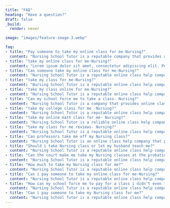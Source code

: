 ```yaml
---
title: "FAQ"
heading: "Have a question?"
draft: false
_build:
  render: never

image: "images/feature-image-3.webp"

faq:
- title: "Pay someone to take my online class for me-Nursing?"
  content: "Nursing School Tutor is a reputable company that provides online class help services to nursing students. Many nursing students have to juggle their studies with work and personal responsibilities, making it difficult for them to attend all their online classes. As a result, they may feel overwhelmed and stressed out, which can negatively affect their academic performance. One solution to this problem is to pay someone to take your online class for you. Nursing School Tutor has a team of experienced nursing tutors who are knowledgeable about various nursing subjects, including pharmacology, anatomy, and physiology. These tutors are available to take your online classes, complete your assignments, and even take your exams on your behalf. Hiring Nursing School Tutor to take your online class for you can be a great way to reduce stress and free up time for other important activities. With the help of their expert tutors, you can rest assured that you will receive top-notch grades in your online nursing classes. Moreover, Nursing School Tutor takes confidentiality seriously and ensures that all your personal and academic information remains private. They also provide round-the-clock customer support to answer any questions or concerns you may have. In conclusion, paying someone to take your online class for you is a practical solution for busy nursing students who want to maintain good grades without sacrificing their personal and work-life balance. Nursing School Tutor is a reliable and trustworthy company that can provide you with the support you need to succeed in your nursing program."
- title: "take my online class for me-Nursing?"
  content: "Lorem ipsum dolor sit amet, consectetur adipiscing elit. Pellentesque fermentum vitae ridiculus phaetra, eget leo. Massa laoreet quam viverra sagittis hac netus vitae.Nursing School Tutor is a reputable online class help company that specializes in assisting nursing students with their coursework. The company has a team of experienced nursing tutors who are available to take your online class for you. This service is particularly beneficial to students who are struggling to balance their academic studies with work and other commitments. Taking an online nursing class can be challenging, especially when it comes to understanding complex medical terminologies and concepts. Nursing School Tutor tutors have in-depth knowledge and understanding of various nursing subjects, including pharmacology, anatomy, and physiology. They are equipped to handle any nursing class, ensuring that you receive the best possible grades. Hiring Nursing School Tutor to take your online nursing class for you is a straightforward process. All you need to do is provide them with the course information, and they will take care of the rest. Their tutors are available 24/7, and you can communicate with them at any time to check on your progress. When you hire Nursing School Tutor to take your online nursing class, you can rest assured that your personal and academic information will be kept confidential. The company also guarantees timely delivery of your assignments and promises to complete your coursework before the deadline. In conclusion, Nursing School Tutor is a reliable and reputable online class help company that can take your nursing classes for you. With their experienced nursing tutors, you can be sure of receiving top grades in your coursework. Hiring them will free up your time, reduce stress, and ensure that you excel in your nursing program."
- title: "Can someone take my online class for me-Nursing?"
  content: "Nursing School Tutor is a reputable online class help company that offers assistance to nursing students who are struggling to balance their studies with work and other commitments. The company provides a wide range of services, including taking your online nursing classes for you. This service is particularly beneficial to students who are wondering, “can someone take my online class for me-Nursing?” Taking an online nursing class can be daunting, especially when it comes to understanding medical terminologies and concepts. Nursing School Tutor has a team of experienced nursing tutors who have in-depth knowledge of various nursing subjects. These tutors are available to take your online nursing classes, complete your assignments, and even take your exams on your behalf. Hiring Nursing School Tutor to take your online nursing class for you can be a great way to reduce stress and free up time for other important activities. With the help of their expert tutors, you can be assured of receiving top grades in your nursing classes. Nursing School Tutor guarantees confidentiality and ensures that your personal and academic information remains private. They also provide timely delivery of your assignments, ensuring that your coursework is completed before the deadline. In conclusion, Nursing School Tutor is a reliable and trustworthy online class help company that can take your nursing classes for you. With their experienced nursing tutors, you can be sure of achieving academic success without sacrificing your personal and work-life balance. So, if you’re wondering, “can someone take my online class for me-Nursing?” - Nursing School Tutor is the answer."
- title: "take my class for me-Nursing?"
  content: "Nursing School Tutor is a reputable online class help company that provides assistance to nursing students who are struggling to keep up with their coursework. One of the services they offer is taking your online nursing classes for you. This service is beneficial to students who are wondering, “can someone take my class for me-Nursing?” Taking an online nursing class can be challenging, especially when you have other commitments such as work and family. Nursing School Tutor has a team of experienced nursing tutors who are available to take your online nursing classes, complete your assignments, and even take your exams on your behalf. Hiring Nursing School Tutor to take your online nursing class for you can be a great way to reduce stress and free up time for other important activities. With the help of their expert tutors, you can be assured of receiving top grades in your nursing classes. Nursing School Tutor guarantees confidentiality and ensures that your personal and academic information remains private. They also provide timely delivery of your assignments, ensuring that your coursework is completed before the deadline. In conclusion, Nursing School Tutor is a reliable and trustworthy online class help company that can take your nursing classes for you. With their experienced nursing tutors, you can be sure of achieving academic success without sacrificing your personal and work-life balance. So, if you’re wondering, “can someone take my class for me-Nursing?” - Nursing School Tutor is the answer"
- title: "take my class online for me-Nursing?"
  content: "Nursing School Tutor is a reputable online class help company that specializes in assisting nursing students with their coursework. The company provides a wide range of services, including taking your online nursing classes for you. This service is particularly beneficial to students who are struggling to balance their academic studies with work and other commitments. Taking an online nursing class can be challenging, especially when it comes to understanding complex medical terminologies and concepts. Nursing School Tutor has a team of experienced nursing tutors who have in-depth knowledge of various nursing subjects, including pharmacology, anatomy, and physiology. These tutors are equipped to handle any nursing class, ensuring that you receive the best possible grades. Hiring Nursing School Tutor to take your online nursing class for you is a straightforward process. All you need to do is provide them with the course information, and they will take care of the rest. Their tutors are available 24/7, and you can communicate with them at any time to check on your progress. When you hire Nursing School Tutor to take your online nursing class, you can rest assured that your personal and academic information will be kept confidential. The company also guarantees timely delivery of your assignments and promises to complete your coursework before the deadline. In conclusion, Nursing School Tutor is a reliable and reputable online class help company that can take your nursing classes for you. With their experienced nursing tutors, you can be sure of receiving top grades in your coursework. Hiring them will free up your time, reduce stress, and ensure that you excel in your nursing program. So, if you’re wondering, “can someone take my class online for me- Nursing?” - Nursing School Tutor is the answer."
- title: "Can my school force me to take a class- Nursing?"
  content: "Nursing School Tutor is a company that provides online class help services to nursing students. One question that nursing students may have is, “Can my school force me to take a class-Nursing?” The answer is yes, your school can require you to take certain classes as part of your nursing program. Nursing programs are designed to provide students with a comprehensive education in the field of nursing. Schools have specific requirements that students must fulfill in order to graduate and become licensed nurses. This includes taking certain classes, such as anatomy, physiology, pharmacology, and nursing theory. While some students may not be interested in taking certain classes, it is important to understand that these courses are essential to becoming a successful nurse. The knowledge and skills gained in these classes are crucial to providing safe and effective patient care. If you are struggling with a specific class, Nursing School Tutor can provide online class help services to assist you. Their experienced nursing tutors are equipped to handle any nursing class, ensuring that you receive the best possible grades. In conclusion, while it may be frustrating to be required to take certain classes, it is important to remember that they are essential to becoming a successful nurse. If you are struggling with a specific class, consider seeking help from Nursing School Tutor to ensure that you receive the education and training you need to excel in your nursing program."
- title: "take my college class for me -Nursing?"
  content: "Nursing School Tutor is a reputable online class help company that provides assistance to nursing students who are struggling to balance their studies with work and other commitments. One of the services they offer is taking your college nursing classes for you. This service is particularly beneficial to students who are wondering, “can someone take my college class for me-Nursing?” Taking a college nursing class can be challenging, especially when you have other commitments such as work and family. Nursing School Tutor has a team of experienced nursing tutors who are available to take your college nursing classes, complete your assignments, and even take your exams on your behalf. Hiring Nursing School Tutor to take your college nursing class for you can be a great way to reduce stress and free up time for other important activities. With the help of their expert tutors, you can be assured of receiving top grades in your college nursing classes. Nursing School Tutor guarantees confidentiality and ensures that your personal and academic information remains private. They also provide timely delivery of your assignments, ensuring that your coursework is completed before the deadline. In conclusion, Nursing School Tutor is a reliable and trustworthy online class help company that can take your college nursing classes for you. With their experienced nursing tutors, you can be sure of achieving academic success without sacrificing your personal and work-life balance. So, if you’re wondering, “can someone take my college class for me-Nursing?” - Nursing School Tutor is the answer."
- title: "take my online math class for me- Nursing?"
  content: "Nursing School Tutor is a reliable online class help company that provides assistance to nursing students who are struggling to keep up with their coursework. The company specializes in assisting students with various nursing subjects, including math. If you’re a nursing student struggling with a math class, you may be wondering, “can someone take my online math class for me- Nursing?” Nursing School Tutor is here to help. Math can be a challenging subject for some nursing students, and taking an online math class can be even more challenging. Nursing School Tutor has a team of experienced math tutors who can take your online math class for you, complete your assignments, and even take your exams on your behalf. Their math tutors are knowledgeable about various math topics, including algebra, calculus, and statistics. Hiring Nursing School Tutor to take your online math class for you can be a great way to reduce stress and free up time for other important activities. With the help of their expert tutors, you can be assured of receiving top grades in your online math class. Nursing School Tutor guarantees confidentiality and ensures that your personal and academic information remains private. They also provide timely delivery of your assignments, ensuring that your coursework is completed before the deadline. In conclusion, Nursing School Tutor is a reliable and trustworthy online class help company that can take your online math class for you. With their experienced math tutors, you can be sure of achieving academic success without sacrificing your personal and work-life balance. So, if you’re wondering, “can someone take my online math class for me- Nursing?” - Nursing School Tutor is the answer."
- title: "take my class for me reviews- Nursing?"
  content: "Nursing School Tutor is a reputable online class help company that provides assistance to nursing students who are struggling to keep up with their coursework. If you’re wondering whether you should hire Nursing School Tutor to take your nursing class for you, it’s important to read reviews from previous clients. One of the best ways to assess the quality of Nursing School Tutor’s services is to read reviews from previous clients. Reviews can give you an insight into the experiences of other nursing students who have used their services. Many nursing students have left positive reviews of Nursing School Tutor’s services. They praise the company for its timely delivery of assignments, knowledgeable tutors, and excellent customer support. Many students have reported that they were able to improve their grades with the help of Nursing School Tutor. Moreover, Nursing School Tutor takes confidentiality seriously and ensures that all personal and academic information remains private. They also provide round-the-clock customer support to answer any questions or concerns you may have. In conclusion, Nursing School Tutor is a reliable and reputable online class help company that can take your nursing class for you. Reviews from previous clients suggest that their services are of high quality, and their experienced nursing tutors can help you achieve academic success without sacrificing your personal and work-life balance. So, if you’re looking for someone to take your nursing class for you, Nursing School Tutor may be the solution you need."
- title: "Can professors take me off my Nursing class?"
  content: "Nursing School Tutor is an online class help company that provides assistance to nursing students who are struggling to keep up with their coursework. One question that nursing students may have is, “Can professors take me off my Nursing class?” The answer is yes, professors have the authority to remove students from their Nursing classes. Professors may remove students from their classes for various reasons, such as a lack of attendance, poor academic performance, or violation of school policies. It is important to review your school’s policies regarding class attendance and academic performance to avoid being removed from your Nursing class. If you have been removed from your Nursing class, it can be challenging to catch up on missed coursework and maintain your academic progress. Nursing School Tutor can provide online class help services to assist you in catching up on missed coursework and ensuring that you receive the best possible grades. Their experienced nursing tutors are equipped to handle any Nursing class, ensuring that you receive the education and training you need to excel in your nursing program. They can help you catch up on missed coursework, complete assignments, and even take exams on your behalf. In conclusion, professors have the authority to remove students from their Nursing classes. If you have been removed from your class, consider seeking help from Nursing School Tutor to ensure that you receive the education and training you need to excel in your nursing program. Their online class help services can help you catch up on missed coursework and maintain your academic progress."
- title: "Should i take Nursing class or let my husband teach me?"
  content: "Nursing School Tutor is a reputable online class help company that provides assistance to nursing students who are struggling to keep up with their coursework. One question that some nursing students may have is, “Should I take a Nursing class or let my husband teach me?” The answer is that it is recommended to take a Nursing class from a qualified instructor. While your husband may have knowledge in the field of nursing, taking a class from a qualified instructor has many advantages. A qualified instructor can provide you with a structured curriculum, access to resources, and feedback on your performance. Additionally, taking a Nursing class from a qualified instructor can help you meet the requirements for graduation and licensure. Nursing School Tutor offers online Nursing classes with experienced tutors who have in-depth knowledge of various Nursing subjects, including anatomy, physiology, pharmacology, and nursing theory. Their tutors are equipped to handle any Nursing class, ensuring that you receive the best possible grades. Taking a Nursing class from Nursing School Tutor can be a great way to reduce stress and free up time for other important activities. With the help of their expert tutors, you can be assured of receiving top grades in your Nursing class. In conclusion, while it may be tempting to let your husband teach you, taking a Nursing class from a qualified instructor has many advantages. Nursing School Tutor offers online Nursing classes with experienced tutors who can help you achieve academic success without sacrificing your personal and work-life balance. So, if you’re considering taking a Nursing class, consider seeking help from Nursing School Tutor."
- title: "Can the court make me take my Nursing classes at the probation office?"
  content: "Nursing School Tutor is a reputable online class help company that provides assistance to nursing students who are struggling to keep up with their coursework. One question that some nursing students may have is, “Can the court make me take my Nursing classes at the probation office?” The answer is yes, the court can require you to take your Nursing classes at the probation office. If you are on probation, the court may require you to take certain classes as part of your probation requirements. This may include taking Nursing classes at the probation office. It is important to comply with the court’s requirements to avoid further legal consequences.While taking Nursing classes at the probation office may be challenging, Nursing School Tutor can provide online class help services to assist you. Their experienced nursing tutors are equipped to handle any Nursing class, ensuring that you receive the best possible grades. If you are required to take Nursing classes at the probation office, you can still benefit from the help of Nursing School Tutor. Their online class help services can help you catch up on missed coursework, complete assignments, and even take exams on your behalf. In conclusion, the court can require you to take Nursing classes at the probation office as part of your probation requirements. If you are struggling to keep up with your coursework, consider seeking help from Nursing School Tutor. Their experienced nursing tutors can help you achieve academic success and meet the requirements of your probation."
- title: "How much to take my Nursing class for me?"
  content: "Nursing School Tutor is a reputable online class help company that provides assistance to nursing students who are struggling to keep up with their coursework. One question that some nursing students may have is, “How much to take my Nursing class for me?” The cost of taking a Nursing class depends on several factors. Factors that may affect the cost of taking a Nursing class include the length of the class, the number of assignments, and the complexity of the course material. Additionally, the cost may vary depending on the level of assistance you require, such as help with assignments, exams, or both. Nursing School Tutor offers competitive pricing for their online class help services. They offer a variety of payment options, including payment plans, to make their services accessible to nursing students on a budget. While the cost of taking a Nursing class may seem expensive, it is important to consider the value of the education and training you will receive. Nursing School Tutor’s experienced nursing tutors can help you achieve academic success and provide you with the knowledge and skills necessary to become a successful nurse. In conclusion, the cost of taking a Nursing class varies depending on several factors. Nursing School Tutor offers competitive pricing for their online class help services and can provide you with the education and training you need to excel in your nursing program. Consider seeking help from Nursing School Tutor to ensure that you receive the best possible grades and achieve academic success."
- title: "Can i pay someone to take my online class for me-Nursing?"
  content: "Nursing School Tutor is a reputable online class help company that provides assistance to nursing students who are struggling to keep up with their coursework. One question that some nursing students may have is, “Can I pay someone to take my online class for me-Nursing?” The answer is yes, you can hire Nursing School Tutor to take your online Nursing class for you. Hiring Nursing School Tutor to take your online class for you can be a great way to reduce stress and free up time for other important activities. With the help of their expert tutors, you can be assured of receiving top grades in your Nursing class. Nursing School Tutor has a team of experienced nursing tutors who are equipped to handle any Nursing class, ensuring that you receive the best possible grades. They offer timely delivery of your assignments and guarantee confidentiality to ensure that your personal and academic information remains private. When you hire Nursing School Tutor to take your online class for you, you can rest assured that you are receiving high-quality education and training. Their tutors provide you with the knowledge and skills necessary to become a successful nurse, ensuring that you meet the requirements for graduation and licensure. In conclusion, if you’re struggling to keep up with your online Nursing class, you can hire Nursing School Tutor to take your class for you. With their experienced nursing tutors, you can be sure of achieving academic success without sacrificing your personal and work-life balance. So, if you’re wondering, “can I pay someone to take my online class for me-Nursing?” - Nursing School Tutor is the solution you need."
- title: "How can my school force me to pay for a class i didn’t even take-Nursing?"
  content: "Nursing School Tutor is a reputable online class help company that provides assistance to nursing students who are struggling to keep up with their coursework. One question that nursing students may have is, “How can my school force me to pay for a class I didn’t even take-Nursing?” It is important to understand that schools have policies and procedures in place regarding tuition and fees. In some cases, schools may require students to pay for classes they did not take due to their policies regarding course drop deadlines and tuition refund policies. Additionally, some schools may require students to pay for classes as part of their enrollment agreement, regardless of whether they took the class or not. If you find yourself in this situation, it is important to review your school’s policies and procedures regarding tuition and fees. You may also want to discuss the situation with your academic advisor or the school’s financial aid office to explore your options. While it may be frustrating to be required to pay for a class you did not take, Nursing School Tutor can provide online class help services to assist you. Their experienced nursing tutors can help you catch up on missed coursework, complete assignments, and even take exams on your behalf. In conclusion, schools have policies and procedures in place regarding tuition and fees that may require students to pay for classes they did not take. If you find yourself in this situation, consider seeking help from Nursing School Tutor to ensure that you receive the education and training you need to excel in your nursing program."
- title: "Can i pay someone to take my Nursing class for me?"
  content: "Nursing School Tutor is a reputable online class help company that provides assistance to nursing students who are struggling to keep up with their coursework. One question that some nursing students may have is, “Can I pay someone to take my Nursing class for me?” The answer is yes, you can hire Nursing School Tutor to take your Nursing class for you. Hiring Nursing School Tutor to take your Nursing class for you can be a great way to reduce stress and free up time for other important activities. With the help of their expert tutors, you can be assured of receiving top grades in your Nursing class. Nursing School Tutor has a team of experienced nursing tutors who are equipped to handle any Nursing class, ensuring that you receive the best possible grades. They offer timely delivery of your assignments and guarantee confidentiality to ensure that your personal and academic information remains private. When you hire Nursing School Tutor to take your Nursing class for you, you can rest assured that you are receiving high-quality education and training. Their tutors provide you with the knowledge and skills necessary to become a successful nurse, ensuring that you meet the requirements for graduation and licensure. In conclusion, if you’re struggling to keep up with your Nursing class, you can hire Nursing School Tutor to take your class for you. With their experienced nursing tutors, you can be sure of achieving academic success without sacrificing your personal and work-life balance. So, if you’re wondering, “can I pay someone to take my Nursing class for me?” - Nursing School Tutor is the solution you need."
---
```

